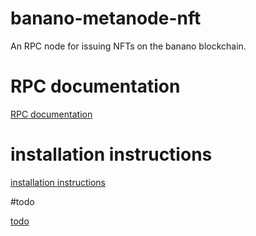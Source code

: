 # banano-metanode-nft

An RPC node for issuing NFTs on the banano blockchain.

# RPC documentation

  [RPC documentation](docs/documentation.md)


# installation instructions

  [installation instructions](docs/installation.md)

#todo

  [todo](https://github.com/BananoCoin/banano-metanode-nft/issues)
